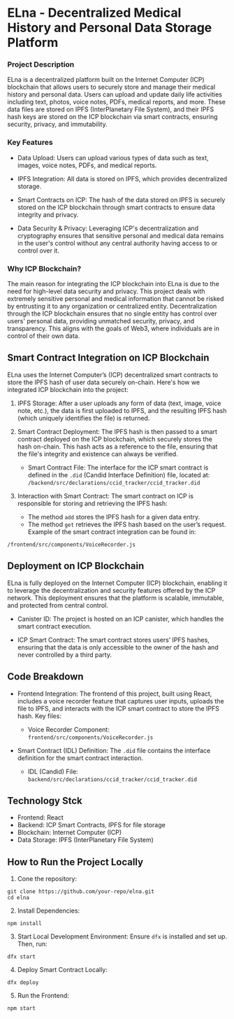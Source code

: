 # ELna - Decentralized Medical History and Personal Data Storage Platform

### Project Description
ELna is a decentralized platform built on the Internet Computer (ICP) blockchain that allows users to securely store and manage their medical history and personal data. Users can upload and update daily life activities including text, photos, voice notes, PDFs, medical reports, and more. These data files are stored on IPFS (InterPlanetary File System), and their IPFS hash keys are stored on the ICP blockchain via smart contracts, ensuring security, privacy, and immutability.

### Key Features
- Data Upload: Users can upload various types of data such as text, images, voice notes, PDFs, and medical reports.
+ IPFS Integration: All data is stored on IPFS, which provides decentralized storage.
* Smart Contracts on ICP: The hash of the data stored on IPFS is securely stored on the ICP blockchain through smart contracts to ensure data integrity and privacy.
- Data Security & Privacy: Leveraging ICP's decentralization and cryptography ensures that sensitive personal and medical data remains in the user's control without any central authority having access to or control over it.

### Why ICP Blockchain?
The main reason for integrating the ICP blockchain into ELna is due to the need for high-level data security and privacy. This project deals with extremely sensitive personal and medical information that cannot be risked by entrusting it to any organization or centralized entity. Decentralization through the ICP blockchain ensures that no single entity has control over users' personal data, providing unmatched security, privacy, and transparency. This aligns with the goals of Web3, where individuals are in control of their own data.

## **Smart Contract Integration on ICP Blockchain**
ELna uses the Internet Computer’s (ICP) decentralized smart contracts to store the IPFS hash of user data securely on-chain. Here's how we integrated ICP blockchain into the project:

1. IPFS Storage: After a user uploads any form of data (text, image, voice note, etc.), the data is first uploaded to IPFS, and the resulting IPFS hash (which uniquely identifies the file) is returned.

2. Smart Contract Deployment: The IPFS hash is then passed to a smart contract deployed on the ICP blockchain, which securely stores the hash on-chain. This hash acts as a reference to the file, ensuring that the file's integrity and existence can always be verified.

    - Smart Contract File: The interface for the ICP smart contract is defined in the `.did` (Candid Interface Definition) file, located at:
    ```/backend/src/declarations/ccid_tracker/ccid_tracker.did```
3. Interaction with Smart Contract: The smart contract on ICP is responsible for storing and retrieving the IPFS hash:

    - The method `add` stores the IPFS hash for a given data entry.
    - The method `get` retrieves the IPFS hash based on the user’s request.
    Example of the smart contract integration can be found in:

```/frontend/src/components/VoiceRecorder.js```


## **Deployment on ICP Blockchain**
ELna is fully deployed on the Internet Computer (ICP) blockchain, enabling it to leverage the decentralization and security features offered by the ICP network. This deployment ensures that the platform is scalable, immutable, and protected from central control.

- Canister ID: The project is hosted on an ICP canister, which handles the smart contract execution.
+ ICP Smart Contract: The smart contract stores users’ IPFS hashes, ensuring that the data is only accessible to the owner of the hash and never controlled by a third party.

## **Code Breakdown**
+ Frontend Integration: The frontend of this project, built using React, includes a voice recorder feature that captures user inputs, uploads the file to IPFS, and interacts with the ICP smart contract to store the IPFS hash. Key files:

    - Voice Recorder Component:
        ```frontend/src/components/VoiceRecorder.js```
+ Smart Contract (IDL) Definition:
The `.did` file contains the interface definition for the smart contract interaction.

    - IDL (Candid) File:
        ```backend/src/declarations/ccid_tracker/ccid_tracker.did```

## **Technology Stck**
- Frontend: React
- Backend: ICP Smart Contracts, IPFS for file storage
- Blockchain: Internet Computer (ICP)
- Data Storage: IPFS (InterPlanetary File System)

## **How to Run the Project Locally**
1. Cone the repository:
```
git clone https://github.com/your-repo/elna.git
cd elna
```

2. Install Dependencies:
```
npm install
```
3. Start Local Development Environment: Ensure `dfx` is installed and set up. Then, run:
```
dfx start
```
4. Deploy Smart Contract Locally:
```
dfx deploy
```
5. Run the Frontend:
```
npm start
```